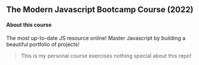 ## The Modern Javascript Bootcamp Course (2022)

#### About this course

The most up-to-date JS resource online! Master Javascript by building a beautiful portfolio of projects!

> This is my personal course exercises nothing special about this repo!
